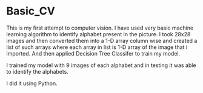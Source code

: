 # Basic_CV
This is my first attempt to computer vision. I have used very basic machine learning algorithm to identify alphabet present in the picture.
I took 28x28 images and then converted them into a 1-D array column wise and created a list of such arrays where each array in list is 1-D array of the image that i imported. And then applied Decision Tree Classifer to train my model.

I trained my model with 9 images of each alphabet and in testing it was able to identify the alphabets.

I did it using Python.
